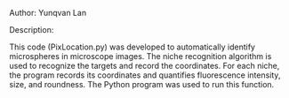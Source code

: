 Author:
Yunqvan Lan 

Description:

This code (PixLocation.py) was developed to automatically identify microspheres in microscope images. The niche recognition algorithm is used to recognize the targets and record the coordinates. For each niche, the program records its coordinates and quantifies fluorescence intensity, size, and roundness. The Python program was used to run this function.
